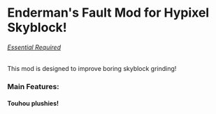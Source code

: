 # **Enderman's Fault Mod for Hypixel Skyblock!**
###### [Essential Required](https://essential.gg/downloads)

This mod is designed to improve boring skyblock grinding!

### Main Features:
#### Touhou plushies!
